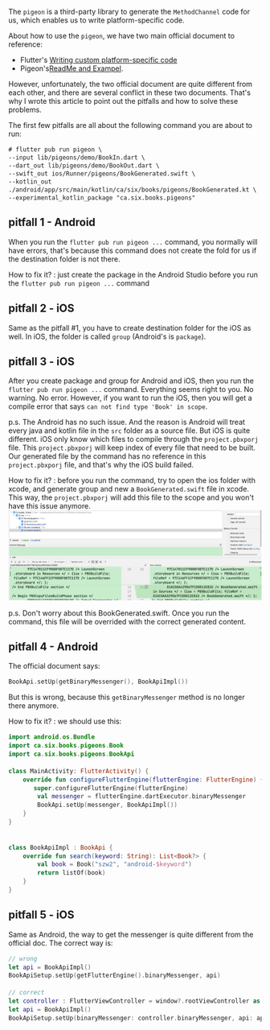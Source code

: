 The `pigeon` is a third-party library to generate the `MethodChannel` code for us, which enables us to write platform-specific code. 

About how to use the `pigeon`, we have two main official document to reference: 
* Flutter's [Writing custom platform-specific code](https://docs.flutter.dev/development/platform-integration/platform-channels?tab=type-mappings-obj-c-tab)
* Pigeon's[ReadMe and Exampel](https://pub.dev/packages/pigeon/example).

However, unfortunately, the two official document are quite different from each other, and there are several conflict in these two documents. That's why I wrote this article to point out the pitfalls and how to solve these problems. 

The first few pitfalls are all about the following command you are about to run: 

```
# flutter pub run pigeon \ 
--input lib/pigeons/demo/BookIn.dart \ 
--dart_out lib/pigeons/demo/BookOut.dart \ 
--swift_out ios/Runner/pigeons/BookGenerated.swift \
--kotlin_out ./android/app/src/main/kotlin/ca/six/books/pigeons/BookGenerated.kt \  
--experimental_kotlin_package "ca.six.books.pigeons"
```

## pitfall 1 - Android
When you run the `flutter pub run pigeon ...` command, you normally will have errors, that's because this command does not create the fold for us if the destination folder is not there. 

How to fix it?
: just create the package in the Android Studio before you run the `flutter pub run pigeon ...` command

## pitfall 2 - iOS
Same as the pitfall #1, you have to create destination folder for the iOS as well. In iOS, the folder is called `group` (Android's is `package`). 

## pitfall 3 - iOS
After you create package and group for Android and iOS, then you run the `flutter pub run pigeon ...` command. Everything seems right to you. No warning. No error. However, if you want to run the iOS, then you will get a compile error that says `can not find type 'Book' in scope`. 

p.s. The Android has no such issue.
And the reason is Android will treat every java and kotlin file in the `src` folder as a source file. 
But iOS is quite different. iOS only know which files to compile through the `project.pbxporj` file. This `project.pbxporj` will keep index of every file that need to be built. Our generated file by the command has no reference in this `project.pbxporj` file, and that's why the iOS build failed.

How to fix it?
: before you run the command, try to open the ios folder with xcode, and generate group and new a `BookGenerated.swift` file in xcode. This way, the `project.pbxporj` will add this file to the scope and you won't have this issue anymore.
![project.pbxproj file](_image/image-20230330224202-cfhc780.png)

p.s. Don't worry about this BookGenerated.swift. Once you run the command, this file will be overrided with the correct generated content. 



## pitfall 4 - Android
The official document says: 
```kotlin
BookApi.setUp(getBinaryMessenger(), BookApiImpl()) 
```

But this is wrong, because this `getBinaryMessenger` method is no longer there anymore. 

How to fix it?
: we should use this:
```kotlin
import android.os.Bundle
import ca.six.books.pigeons.Book
import ca.six.books.pigeons.BookApi

class MainActivity: FlutterActivity() {
    override fun configureFlutterEngine(flutterEngine: FlutterEngine) {
       super.configureFlutterEngine(flutterEngine)
        val messenger = flutterEngine.dartExecutor.binaryMessenger
        BookApi.setUp(messenger, BookApiImpl()) 
    }
}


class BookApiImpl : BookApi {
    override fun search(keyword: String): List<Book?> {
        val book = Book("szw2", "android-$keyword")
        return listOf(book)
    }
}

```

## pitfall 5 - iOS
Same as Android, the way to get the messenger is quite different from the official doc. The correct way is: 

```swift
// wrong
let api = BookApiImpl()
BookApiSetup.setUp(getFlutterEngine().binaryMessenger, api)

// correct
let controller : FlutterViewController = window?.rootViewController as! FlutterViewController
let api = BookApiImpl()
BookApiSetup.setUp(binaryMessenger: controller.binaryMessenger, api: api)
    
```